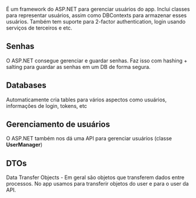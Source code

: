 É um framework do ASP.NET para gerenciar usuários do app.
Inclui classes para representar usuários, assim como DBContexts para armazenar esses usuários.
Também tem suporte para 2-factor authentication, login usando serviços de terceiros e etc.

## Senhas
O ASP.NET consegue gerenciar e guardar senhas.
Faz isso com hashing + salting para guardar as senhas em um DB de forma segura.

## Databases
Automaticamente cria tables para vários aspectos como usuários, informações de login, tokens, etc

## Gerenciamento de usuários
O ASP.NET também nos dá uma API para gerenciar usuários (classe **UserManager**)

## DTOs
Data Transfer Objects - Em geral são objetos que transferem dados entre processos.
No app usamos para transferir objetos do user e para o user da API.